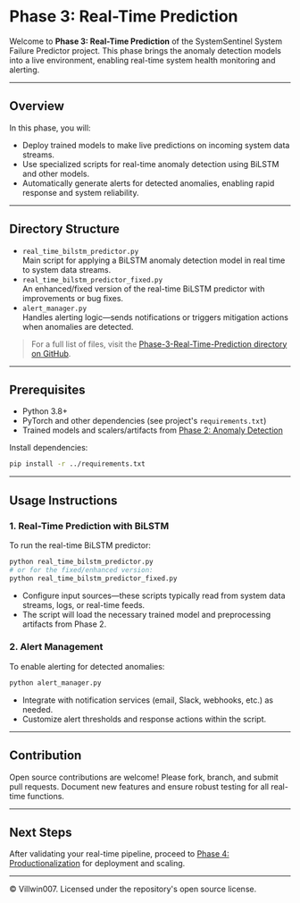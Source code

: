 # Phase 3: Real-Time Prediction

Welcome to **Phase 3: Real-Time Prediction** of the SystemSentinel System Failure Predictor project. This phase brings the anomaly detection models into a live environment, enabling real-time system health monitoring and alerting.

---

## Overview

In this phase, you will:
- Deploy trained models to make live predictions on incoming system data streams.
- Use specialized scripts for real-time anomaly detection using BiLSTM and other models.
- Automatically generate alerts for detected anomalies, enabling rapid response and system reliability.

---

## Directory Structure

- `real_time_bilstm_predictor.py`  
  Main script for applying a BiLSTM anomaly detection model in real time to system data streams.
- `real_time_bilstm_predictor_fixed.py`  
  An enhanced/fixed version of the real-time BiLSTM predictor with improvements or bug fixes.
- `alert_manager.py`  
  Handles alerting logic—sends notifications or triggers mitigation actions when anomalies are detected.

> For a full list of files, visit the [Phase-3-Real-Time-Prediction directory on GitHub](https://github.com/Villwin007/SystemSentinel-system-failure-predictor/tree/main/Phase-3-Real-Time-Prediction).

---

## Prerequisites

- Python 3.8+
- PyTorch and other dependencies (see project's `requirements.txt`)
- Trained models and scalers/artifacts from [Phase 2: Anomaly Detection](../Phase-2-Anomaly-Detection/)

Install dependencies:
```bash
pip install -r ../requirements.txt
```

---

## Usage Instructions

### 1. Real-Time Prediction with BiLSTM

To run the real-time BiLSTM predictor:
```bash
python real_time_bilstm_predictor.py
# or for the fixed/enhanced version:
python real_time_bilstm_predictor_fixed.py
```
- Configure input sources—these scripts typically read from system data streams, logs, or real-time feeds.
- The script will load the necessary trained model and preprocessing artifacts from Phase 2.

### 2. Alert Management

To enable alerting for detected anomalies:
```bash
python alert_manager.py
```
- Integrate with notification services (email, Slack, webhooks, etc.) as needed.
- Customize alert thresholds and response actions within the script.

---

## Contribution

Open source contributions are welcome! Please fork, branch, and submit pull requests. Document new features and ensure robust testing for all real-time functions.

---

## Next Steps

After validating your real-time pipeline, proceed to [Phase 4: Productionalization](../Phase-4-Productionalization/) for deployment and scaling.

---

© Villwin007. Licensed under the repository's open source license.
